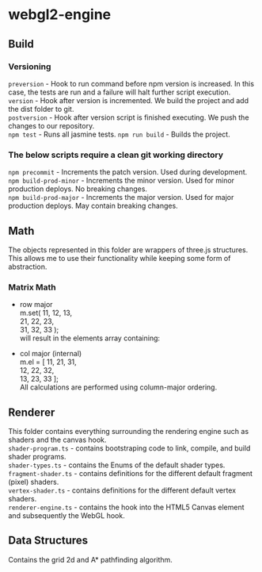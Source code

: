 # webgl2-engine

## Build

### Versioning
`preversion` - Hook to run command before npm version is increased. In this case, the tests are run and a failure will halt further script execution.  
`version` - Hook after version is incremented. We build the project and add the dist folder to git.  
`postversion` - Hook after version script is finished executing. We push the changes to our repository.  
`npm test` - Runs all jasmine tests.
`npm run build` - Builds the project.

### The below scripts require a clean git working directory
`npm precommit` - Increments the patch version. Used during development.  
`npm build-prod-minor` - Increments the minor version. Used for minor production deploys. No breaking changes.  
`npm build-prod-major` - Increments the major version. Used for major production deploys. May contain breaking changes.  

## Math
The objects represented in this folder are wrappers of three.js structures. This allows me to use their functionality while keeping some form of abstraction.

### Matrix Math

* row major  
   m.set( 11, 12, 13,  
   21, 22, 23,  
   31, 32, 33 );   
   will result in the elements array containing:

* col major (internal)  
  m.el  = [ 11, 21, 31,  
            12, 22, 32,  
            13, 23, 33 ];  
  All calculations are performed using column-major ordering. 


## Renderer
This folder contains everything surrounding the rendering engine such as shaders and the canvas hook.  
`shader-program.ts` - contains bootstraping code to link, compile, and build shader programs.  
`shader-types.ts` - contains the Enums of the default shader types.  
`fragment-shader.ts` - contains definitions for the different default fragment (pixel) shaders.  
`vertex-shader.ts` - contains definitions for the different default vertex shaders.  
`renderer-engine.ts` - contains the hook into the HTML5 Canvas element and subsequently the WebGL hook.  

## Data Structures
Contains the grid 2d and A* pathfinding algorithm.  